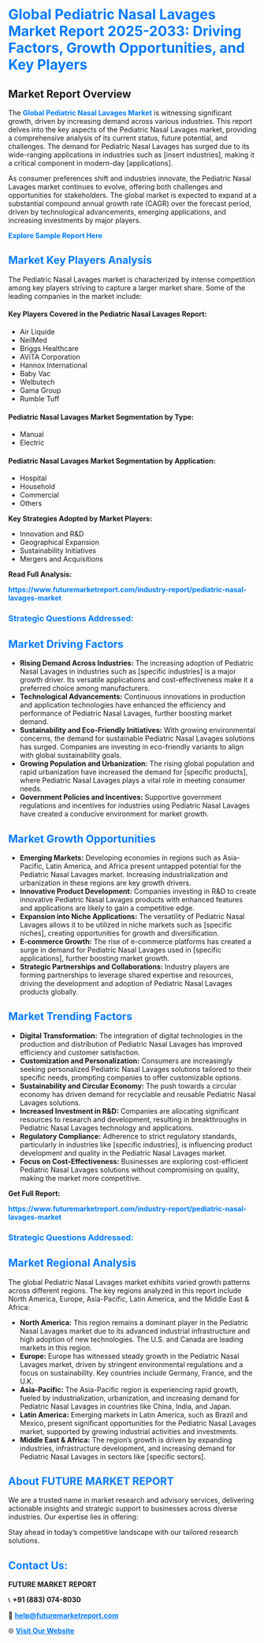 <h1 style="color: #007BFF;">Global Pediatric Nasal Lavages Market Report 2025-2033: Driving Factors, Growth Opportunities, and Key Players</h1>

<section id="overview">
<h2>Market Report Overview</h2>
<p>The <a href="https://www.futuremarketreport.com/industry-report/pediatric-nasal-lavages-market" style="color: #007BFF; text-decoration: none;"><strong>Global Pediatric Nasal Lavages Market</strong></a> is witnessing significant growth, driven by increasing demand across various industries. This report delves into the key aspects of the Pediatric Nasal Lavages market, providing a comprehensive analysis of its current status, future potential, and challenges. The demand for Pediatric Nasal Lavages has surged due to its wide-ranging applications in industries such as [insert industries], making it a critical component in modern-day [applications].</p>
<p>As consumer preferences shift and industries innovate, the Pediatric Nasal Lavages market continues to evolve, offering both challenges and opportunities for stakeholders. The global market is expected to expand at a substantial compound annual growth rate (CAGR) over the forecast period, driven by technological advancements, emerging applications, and increasing investments by major players.</p>
</section>

<section id="overview">
<p><a href="https://www.futuremarketreport.com/request-sample/reportId=64491" style="color: #007BFF; text-decoration: none;"><strong>Explore Sample Report Here</strong></a></p>
</section>

<section id="key-players">
<h2 style="color: #007BFF;">Market Key Players Analysis</h2>
<p>The Pediatric Nasal Lavages market is characterized by intense competition among key players striving to capture a larger market share. Some of the leading companies in the market include:</p>
<h4>Key Players Covered in the Pediatric Nasal Lavages Report:</h4>
<ul><li>Air Liquide</li><li>NeilMed</li><li>Briggs Healthcare</li><li>AViTA Corporation</li><li>Hannox International</li><li>Baby Vac</li><li>Welbutech</li><li>Gama Group</li><li>Rumble Tuff</li></ul>
<h4>Pediatric Nasal Lavages Market Segmentation by Type:</h4>
<ul><li>Manual</li><li>Electric</li></ul>

<h4>Pediatric Nasal Lavages Market Segmentation by Application:</h4>
<ul><li>Hospital</li><li>Household</li><li>Commercial</li><li>Others</li></ul>
<p><strong>Key Strategies Adopted by Market Players:</strong></p>
<ul>
<li>Innovation and R&D</li>
<li>Geographical Expansion</li>
<li>Sustainability Initiatives</li>
<li>Mergers and Acquisitions</li>
</ul>
</section>

<section>
<p><strong>Read Full Analysis: </strong></p><a href="https://www.futuremarketreport.com/industry-report/pediatric-nasal-lavages-market" style="color: #007BFF; text-decoration: none;"><strong>https://www.futuremarketreport.com/industry-report/pediatric-nasal-lavages-market</strong></a>
<h3 style="color: #007BFF;">Strategic Questions Addressed:</h3>
</section>

<section id="driving-factors">
<h2 style="color: #007BFF;">Market Driving Factors</h2>
<ul>
<li><strong>Rising Demand Across Industries:</strong> The increasing adoption of Pediatric Nasal Lavages in industries such as [specific industries] is a major growth driver. Its versatile applications and cost-effectiveness make it a preferred choice among manufacturers.</li>
<li><strong>Technological Advancements:</strong> Continuous innovations in production and application technologies have enhanced the efficiency and performance of Pediatric Nasal Lavages, further boosting market demand.</li>
<li><strong>Sustainability and Eco-Friendly Initiatives:</strong> With growing environmental concerns, the demand for sustainable Pediatric Nasal Lavages solutions has surged. Companies are investing in eco-friendly variants to align with global sustainability goals.</li>
<li><strong>Growing Population and Urbanization:</strong> The rising global population and rapid urbanization have increased the demand for [specific products], where Pediatric Nasal Lavages plays a vital role in meeting consumer needs.</li>
<li><strong>Government Policies and Incentives:</strong> Supportive government regulations and incentives for industries using Pediatric Nasal Lavages have created a conducive environment for market growth.</li>
</ul>
</section>

<section id="growth-opportunities">
<h2 style="color: #007BFF;">Market Growth Opportunities</h2>
<ul>
<li><strong>Emerging Markets:</strong> Developing economies in regions such as Asia-Pacific, Latin America, and Africa present untapped potential for the Pediatric Nasal Lavages market. Increasing industrialization and urbanization in these regions are key growth drivers.</li>
<li><strong>Innovative Product Development:</strong> Companies investing in R&D to create innovative Pediatric Nasal Lavages products with enhanced features and applications are likely to gain a competitive edge.</li>
<li><strong>Expansion into Niche Applications:</strong> The versatility of Pediatric Nasal Lavages allows it to be utilized in niche markets such as [specific niches], creating opportunities for growth and diversification.</li>
<li><strong>E-commerce Growth:</strong> The rise of e-commerce platforms has created a surge in demand for Pediatric Nasal Lavages used in [specific applications], further boosting market growth.</li>
<li><strong>Strategic Partnerships and Collaborations:</strong> Industry players are forming partnerships to leverage shared expertise and resources, driving the development and adoption of Pediatric Nasal Lavages products globally.</li>
</ul>
</section>

<section id="trending-factors">
<h2 style="color: #007BFF;">Market Trending Factors</h2>
<ul>
<li><strong>Digital Transformation:</strong> The integration of digital technologies in the production and distribution of Pediatric Nasal Lavages has improved efficiency and customer satisfaction.</li>
<li><strong>Customization and Personalization:</strong> Consumers are increasingly seeking personalized Pediatric Nasal Lavages solutions tailored to their specific needs, prompting companies to offer customizable options.</li>
<li><strong>Sustainability and Circular Economy:</strong> The push towards a circular economy has driven demand for recyclable and reusable Pediatric Nasal Lavages solutions.</li>
<li><strong>Increased Investment in R&D:</strong> Companies are allocating significant resources to research and development, resulting in breakthroughs in Pediatric Nasal Lavages technology and applications.</li>
<li><strong>Regulatory Compliance:</strong> Adherence to strict regulatory standards, particularly in industries like [specific industries], is influencing product development and quality in the Pediatric Nasal Lavages market.</li>
<li><strong>Focus on Cost-Effectiveness:</strong> Businesses are exploring cost-efficient Pediatric Nasal Lavages solutions without compromising on quality, making the market more competitive.</li>
</ul>
</section>

<section>
<p><strong>Get Full Report: </strong></p><a href="https://www.futuremarketreport.com/industry-report/pediatric-nasal-lavages-market" style="color: #007BFF; text-decoration: none;"><strong>https://www.futuremarketreport.com/industry-report/pediatric-nasal-lavages-market</strong></a>
<h3 style="color: #007BFF;">Strategic Questions Addressed:</h3>
</section>


<section id="regional-analysis">
<h2 style="color: #007BFF;">Market Regional Analysis</h2>
<p>The global Pediatric Nasal Lavages market exhibits varied growth patterns across different regions. The key regions analyzed in this report include North America, Europe, Asia-Pacific, Latin America, and the Middle East & Africa:</p>
<ul>
<li><strong>North America:</strong> This region remains a dominant player in the Pediatric Nasal Lavages market due to its advanced industrial infrastructure and high adoption of new technologies. The U.S. and Canada are leading markets in this region.</li>
<li><strong>Europe:</strong> Europe has witnessed steady growth in the Pediatric Nasal Lavages market, driven by stringent environmental regulations and a focus on sustainability. Key countries include Germany, France, and the U.K.</li>
<li><strong>Asia-Pacific:</strong> The Asia-Pacific region is experiencing rapid growth, fueled by industrialization, urbanization, and increasing demand for Pediatric Nasal Lavages in countries like China, India, and Japan.</li>
<li><strong>Latin America:</strong> Emerging markets in Latin America, such as Brazil and Mexico, present significant opportunities for the Pediatric Nasal Lavages market, supported by growing industrial activities and investments.</li>
<li><strong>Middle East & Africa:</strong> The region’s growth is driven by expanding industries, infrastructure development, and increasing demand for Pediatric Nasal Lavages in sectors like [specific sectors].</li>
</ul>
</section>

<footer>
<h2 style="color: #007BFF;">About FUTURE MARKET REPORT</h2>
<p>We are a trusted name in market research and advisory services, delivering actionable insights and strategic support to businesses across diverse industries. Our expertise lies in offering:</p>

<p>Stay ahead in today’s competitive landscape with our tailored research solutions.</p>

<h2 style="color: #007BFF;">Contact Us:</h2>
<p><strong>FUTURE MARKET REPORT</strong></p>
<p>📞 <strong>+91 (883) 074-8030</strong></p>
<p>📧 <strong><a href="mailto:help@futuremarketreport.com" style="color: #007BFF;">help@futuremarketreport.com</a></strong></p>
<p>🌐 <strong><a href="https://www.futuremarketreport.com/" style="color: #007BFF;">Visit Our Website</a></strong></p>
</footer>